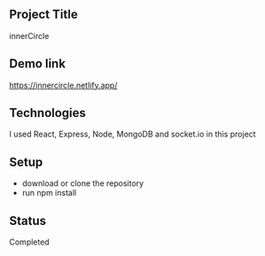 ## Project Title

innerCircle 

## Demo link

https://innercircle.netlify.app/

## Technologies

I used React, Express, Node, MongoDB and socket.io in this project

## Setup

* download or clone the repository
* run npm install

## Status

Completed

